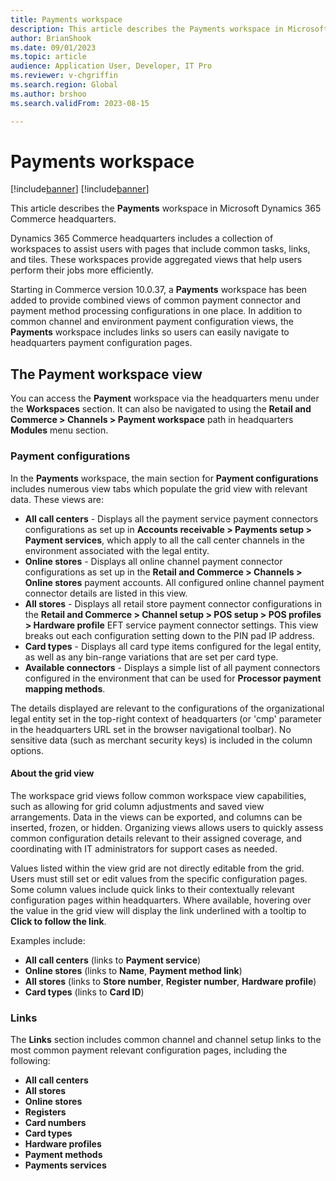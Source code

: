 ```yaml
---
title: Payments workspace
description: This article describes the Payments workspace in Microsoft Dynamics 365 Commerce headquarters.
author: BrianShook
ms.date: 09/01/2023
ms.topic: article
audience: Application User, Developer, IT Pro
ms.reviewer: v-chgriffin
ms.search.region: Global
ms.author: brshoo
ms.search.validFrom: 2023-08-15

---
```


# Payments workspace

[!include[banner](../includes/banner.md)]
[!include[banner](../includes/preview-banner.md)]

This article describes the **Payments** workspace in Microsoft Dynamics 365 Commerce headquarters.

Dynamics 365 Commerce headquarters includes a collection of workspaces to assist users with pages that include common tasks, links, and tiles. These workspaces provide aggregated views that help users perform their jobs more efficiently. 

Starting in Commerce version 10.0.37, a **Payments** workspace has been added to provide combined views of common payment connector and payment method processing configurations in one place. In addition to common channel and environment payment configuration views, the **Payments** workspace includes links so users can easily navigate to headquarters payment configuration pages. 

<!--This workspace assists in configuring, diagnosing configuration issues, and navigating through to the multiple pages within headquarters in which common payment configurations occur.-->

## The Payment workspace view

You can access the **Payment** workspace via the headquarters menu under the **Workspaces** section. It can also be navigated to using the **Retail and Commerce \> Channels \> Payment workspace** path in headquarters **Modules** menu section. 

### Payment configurations

In the **Payments** workspace, the main section for **Payment configurations** includes numerous view tabs which populate the grid view with relevant data. These views are:

- **All call centers** - Displays all the payment service payment connectors configurations as set up in **Accounts receivable \> Payments setup \> Payment services**, which apply to all the call center channels in the environment associated with the legal entity. 
- **Online stores** - Displays all online channel payment connector configurations as set up in the **Retail and Commerce \> Channels \> Online stores** payment accounts. All configured online channel payment connector details are listed in this view.
- **All stores** - Displays all retail store payment connector configurations in the **Retail and Commerce \> Channel setup \> POS setup \> POS profiles \> Hardware profile** EFT service payment connector settings. This view breaks out each configuration setting down to the PIN pad IP address. 
- **Card types** - Displays all card type items configured for the legal entity, as well as any bin-range variations that are set per card type.
- **Available connectors** - Displays a simple list of all payment connectors configured in the environment that can be used for **Processor payment mapping methods**.  

The details displayed are relevant to the configurations of the organizational legal entity set in the top-right context of headquarters (or 'cmp' parameter in the headquarters URL set in the browser navigational toolbar). No sensitive data (such as merchant security keys) is included in the column options. 

#### About the grid view

The workspace grid views follow common workspace view capabilities, such as allowing for grid column adjustments and saved view arrangements. Data in the views can be exported, and columns can be inserted, frozen, or hidden. Organizing views allows users to quickly assess common configuration details relevant to their assigned coverage, and coordinating with IT administrators for support cases as needed.

Values listed within the view grid are not directly editable from the grid. Users must still set or edit values from the specific configuration pages. Some column values include quick links to their contextually relevant configuration pages within headquarters. Where available, hovering over the value in the grid view will display the link underlined with a tooltip to **Click to follow the link**. 

Examples include:

- **All call centers** (links to **Payment service**) 
- **Online stores** (links to **Name**, **Payment method link**)
- **All stores** (links to **Store number**, **Register number**, **Hardware profile**)
- **Card types** (links to **Card ID**)

### Links

The **Links** section includes common channel and channel setup links to the most common payment relevant configuration pages, including the following:

- **All call centers**
- **All stores**
- **Online stores**
- **Registers**
- **Card numbers**
- **Card types**
- **Hardware profiles**
- **Payment methods**
- **Payments services**
